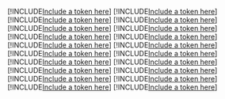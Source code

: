 [!INCLUDE[Include a token here](refs1521193487738/r1.md)]
[!INCLUDE[Include a token here](refs1521193487738/r2.md)]
[!INCLUDE[Include a token here](refs1521193487738/r3.md)]
[!INCLUDE[Include a token here](refs1521193487738/r4.md)]
[!INCLUDE[Include a token here](refs1521193487738/r5.md)]
[!INCLUDE[Include a token here](refs1521193487738/r6.md)]
[!INCLUDE[Include a token here](refs1521193487738/r7.md)]
[!INCLUDE[Include a token here](refs1521193487738/r8.md)]
[!INCLUDE[Include a token here](refs1521193487738/r9.md)]
[!INCLUDE[Include a token here](refs1521193487738/r10.md)]
[!INCLUDE[Include a token here](refs1521193487738/r11.md)]
[!INCLUDE[Include a token here](refs1521193487738/r12.md)]
[!INCLUDE[Include a token here](refs1521193487738/r13.md)]
[!INCLUDE[Include a token here](refs1521193487738/r14.md)]
[!INCLUDE[Include a token here](refs1521193487738/r15.md)]
[!INCLUDE[Include a token here](refs1521193487738/r16.md)]
[!INCLUDE[Include a token here](refs1521193487738/r17.md)]
[!INCLUDE[Include a token here](refs1521193487738/r18.md)]
[!INCLUDE[Include a token here](refs1521193487738/r19.md)]
[!INCLUDE[Include a token here](refs1521193487738/r20.md)]
